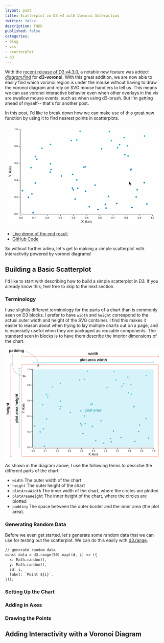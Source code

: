 ```yaml
---
layout: post
title: Scatterplot in D3 v4 with Voronoi Interaction
twitter: false
description: TODO
published: false
categories:
- blog
- vis
- scatterplot
- d3
---
```

With the [recent release of D3 v4.3.0](https://github.com/d3/d3/releases/v4.3.0), a notable new feature was added: [*diagram*.find](https://github.com/d3/d3-voronoi/blob/master/README.md#diagram_find) for **d3-voronoi**. With this great addition, we are now able to easily find which voronoi region is under the mouse without having to draw the voronoi diagram and rely on SVG mouse handlers to tell us. This means we can use voronoi interactive behavior even when other overlays in the vis are swallow mouse events, such as when using d3-brush. But I'm getting ahead of myself-- that's for another post.

In this post, I'd like to break down how we can make use of this great new function by using it to find nearest points in scatterplots.

![Demo GIF](/vis/scatterplot-voronoi/scatterplot-voronoi.gif)

* [Live demo of the end result](/vis/scatterplot-voronoi/)
* [GitHub Code](https://github.com/pbeshai/pbeshai.github.io/tree/master/vis/scatterplot-voronoi)

So without further adieu, let's get to making a simple scatterplot with interactivity powered by voronoi diagrams!

## Building a Basic Scatterplot

I'd like to start with describing how to build a simple scatterplot in D3. If you already know this, feel free to skip to the next section.

### Terminology

I use slightly different terminology for the parts of a chart than is commonly seen on D3 blocks. I prefer to have `width` and `height` correspond to the actual outer width and height of the SVG container. I find this makes it easier to reason about when trying to lay multiple charts out on a page, and is especially useful when they are packaged as reusable components. The standard seen in blocks is to have them describe the interior dimensions of the chart.


![Chart Parts Diagram](/images/posts/chart_parts_diagram.png)

As shown in the diagram above, I use the following terms to describe the different parts of the chart:

- `width` The outer width of the chart
- `height` The outer height of the chart
- `plotAreaWidth` The inner width of the chart, where the circles are plotted
- `plotAreaHeight` The inner height of the chart, where the circles are plotted
- `padding` The space between the outer border and the inner area (the plot area).

### Generating Random Data

Before we even get started, let's generate some random data that we can use for testing out the scatterplot. We can do this easily with [d3.range](https://github.com/d3/d3-array/blob/master/README.md#range).

<pre><code class="language-js">// generate random data
const data = d3.range(50).map((d, i) => ({
  x: Math.random(),
  y: Math.random(),
  id: i,
  label: `Point ${i}`,
}));
</code></pre>


### Setting Up the Chart

### Adding in Axes

### Drawing the Points


## Adding Interactivity with a Voronoi Diagram

